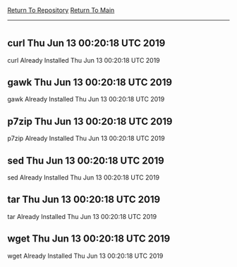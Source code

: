 [Return To Repository](https://github.com/deathbybandaid/piholeparser/)
[Return To Main](https://github.com/deathbybandaid/piholeparser/blob/master/RecentRunLogs/Mainlog.md)
____________________________________
# 
## curl Thu Jun 13 00:20:18 UTC 2019
curl Already Installed Thu Jun 13 00:20:18 UTC 2019
## gawk Thu Jun 13 00:20:18 UTC 2019
gawk Already Installed Thu Jun 13 00:20:18 UTC 2019
## p7zip Thu Jun 13 00:20:18 UTC 2019
p7zip Already Installed Thu Jun 13 00:20:18 UTC 2019
## sed Thu Jun 13 00:20:18 UTC 2019
sed Already Installed Thu Jun 13 00:20:18 UTC 2019
## tar Thu Jun 13 00:20:18 UTC 2019
tar Already Installed Thu Jun 13 00:20:18 UTC 2019
## wget Thu Jun 13 00:20:18 UTC 2019
wget Already Installed Thu Jun 13 00:20:18 UTC 2019
